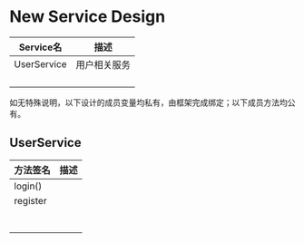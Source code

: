 # New Service Design

| Service名   | 描述         |
| ----------- | ------------ |
| UserService | 用户相关服务 |
|             |              |
|             |              |
|             |              |
|             |              |

如无特殊说明，以下设计的成员变量均私有，由框架完成绑定；以下成员方法均公有。

## UserService

| 方法签名 | 描述 |
| -------- | ---- |
| login()  |      |
| register |      |
|          |      |
|          |      |
|          |      |
|          |      |
|          |      |
|          |      |
|          |      |

